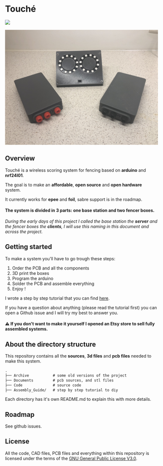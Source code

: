 # Touché

![](https://github.com/Yohannfra/Touche/workflows/Build/badge.svg)


![](.github/full_set.jpg)


## Overview

Touché is a wireless scoring system for fencing based on **arduino** and **nrf24l01**.

The goal is to make an **affordable**, **open source** and **open hardware** system.

It currently works for **epee** and **foil**, sabre support is in the roadmap.

#### The system is divided in 3 parts: one base station and two fencer boxes.

*During the early days of this project I called the base station the **server**
and the fencer boxes the **clients**, I will use this naming in this document
and across the project.*


## Getting started

To make a system you'll have to go trough these steps:
1. Order the PCB and all the components
2. 3D print the boxes
3. Program the arduino
4. Solder the PCB and assemble everything
5. Enjoy !

I wrote a step by step tutorial that you can find [here](./Instructable/Instructable.md).

If you have a question about anything (please read the tutorial first) you can open a Github issue and I will try my best to answer you.

#### ⚠️ If you don't want to make it yourself I opened an Etsy store to sell fully assembled systems.



## About the directory structure

This repository contains all the **sources**, **3d files** and **pcb files** needed to make this system.

```
.
├── Archive           # some old versions of the project
├── Documents         # pcb sources, and stl files
├── Code              # source code
├── Assembly_Guide/   # step by step tutorial to diy
```
Each directory has it's own README.md to explain this with more details.

## Roadmap

See github issues.

## License

All the code, CAD files, PCB files and everything within this repository is licensed under the terms of the [GNU General Public License V3.0](./LICENSE).

